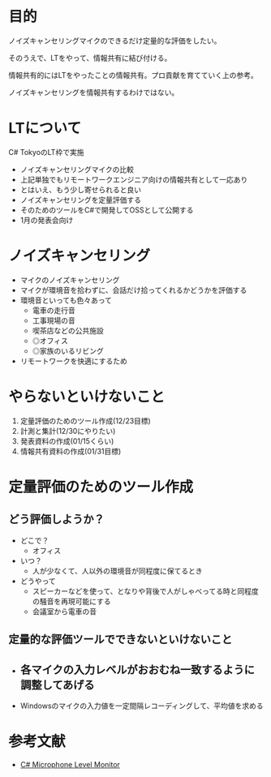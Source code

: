 # 目的

ノイズキャンセリングマイクのできるだけ定量的な評価をしたい。

そのうえで、LTをやって、情報共有に結び付ける。

情報共有的にはLTをやったことの情報共有。プロ貢献を育てていく上の参考。

ノイズキャンセリングを情報共有するわけではない。

# LTについて

C# TokyoのLT枠で実施

- ノイズキャンセリングマイクの比較
- 上記単独でもリモートワークエンジニア向けの情報共有として一応あり
- とはいえ、もう少し寄せられると良い
- ノイズキャンセリングを定量評価する
- そのためのツールをC#で開発してOSSとして公開する
- 1月の発表会向け

# ノイズキャンセリング

- マイクのノイズキャンセリング
- マイクが環境音を拾わずに、会話だけ拾ってくれるかどうかを評価する
- 環境音といっても色々あって
  - 電車の走行音
  - 工事現場の音
  - 喫茶店などの公共施設
  - ◎オフィス
  - ◎家族のいるリビング
- リモートワークを快適にするため

# やらないといけないこと

1. 定量評価のためのツール作成(12/23目標)
2. 計測と集計(12/30にやりたい)
3. 発表資料の作成(01/15くらい)
4. 情報共有資料の作成(01/31目標)

# 定量評価のためのツール作成

## どう評価しようか？

- どこで？
  - オフィス
- いつ？
  - 人が少なくて、人以外の環境音が同程度に保てるとき
- どうやって
  - スピーカーなどを使って、となりや背後で人がしゃべってる時と同程度の騒音を再現可能にする
  - 会議室から電車の音

## 定量的な評価ツールでできないといけないこと

- 各マイクの入力レベルがおおむね一致するように調整してあげる
  - 
- Windowsのマイクの入力値を一定間隔レコーディングして、平均値を求める


# 参考文献

- [C# Microphone Level Monitor](https://swharden.com/blog/2021-07-03-csharp-microphone/)